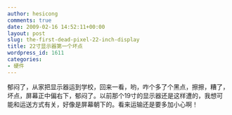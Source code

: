 ```yaml
---
author: hesicong
comments: true
date: 2009-02-16 14:52:11+00:00
layout: post
slug: the-first-dead-pixel-22-inch-display
title: 22寸显示器第一个坏点
wordpress_id: 1611
categories:
- 硬件
---
```


郁闷了，从家把显示器运到学校，回来一看，哟，咋个多了个黑点，擦擦，糟了，坏点，屏幕正中偏右下，郁闷了。以前那个19寸的显示器还是这样遭的，我想可能和运送方式有关，好像是屏幕朝下的。看来运输还是要多加小心啊！
